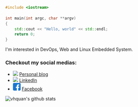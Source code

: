 ```c++
#include <iostream>

int main(int argc, char **argv)
{
    std::cout << "Hello, world" << std::endl;
    return 0;
}
```
I'm interested in DevOps, Web and Linux Embedded System.
### Checkout my social medias:
- ![](./assets/blog.png|width=25px) [Personal blog](http://alychee.xyz)
- ![](./assets/linkedin.png|width=25px) [LinkedIn](https://www.linkedin.com/in/vhquan/)
- ![](./assets/facebook.png) [Facebook](https://www.facebook.com/hqtrx/)

![vhquan's github stats](https://github-readme-stats.vercel.app/api?username=vhquan&show_icons=true&theme=dark)
